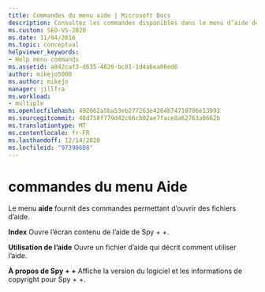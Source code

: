 ```yaml
---
title: Commandes du menu aide | Microsoft Docs
description: Consultez les commandes disponibles dans le menu d’aide de Spy + +.
ms.custom: SEO-VS-2020
ms.date: 11/04/2016
ms.topic: conceptual
helpviewer_keywords:
- Help menu commands
ms.assetid: a842caf3-d635-4620-bc81-1d4a6ea06ed6
author: mikejo5000
ms.author: mikejo
manager: jillfra
ms.workload:
- multiple
ms.openlocfilehash: 492062a5ba53eb277263e4284b74710786e13993
ms.sourcegitcommit: 40d758f779d42c66cb02ae7face8a62763a8662b
ms.translationtype: MT
ms.contentlocale: fr-FR
ms.lasthandoff: 12/14/2020
ms.locfileid: "97398608"
---
```

# <a name="help-menu-commands"></a>commandes du menu Aide
Le menu **aide** fournit des commandes permettant d’ouvrir des fichiers d’aide.

 **Index** Ouvre l’écran contenu de l’aide de Spy + +.

 **Utilisation de l’aide** Ouvre un fichier d’aide qui décrit comment utiliser l’aide.

 **À propos de Spy + +** Affiche la version du logiciel et les informations de copyright pour Spy + +.